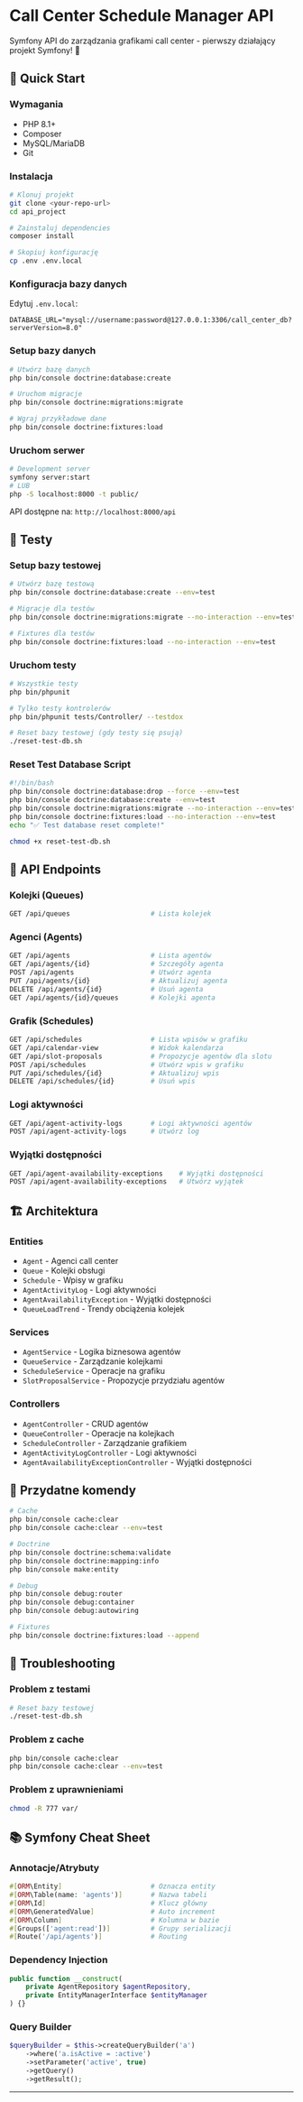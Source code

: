 # Call Center Schedule Manager API

Symfony API do zarządzania grafikami call center - pierwszy działający projekt Symfony! 🎉

## 🚀 Quick Start

### Wymagania
- PHP 8.1+
- Composer
- MySQL/MariaDB
- Git

### Instalacja

```bash
# Klonuj projekt
git clone <your-repo-url>
cd api_project

# Zainstaluj dependencies
composer install

# Skopiuj konfigurację
cp .env .env.local
```

### Konfiguracja bazy danych

Edytuj `.env.local`:
```env
DATABASE_URL="mysql://username:password@127.0.0.1:3306/call_center_db?serverVersion=8.0"
```

### Setup bazy danych

```bash
# Utwórz bazę danych
php bin/console doctrine:database:create

# Uruchom migracje
php bin/console doctrine:migrations:migrate

# Wgraj przykładowe dane
php bin/console doctrine:fixtures:load
```

### Uruchom serwer

```bash
# Development server
symfony server:start
# LUB
php -S localhost:8000 -t public/
```

API dostępne na: `http://localhost:8000/api`

## 🧪 Testy

### Setup bazy testowej
```bash
# Utwórz bazę testową
php bin/console doctrine:database:create --env=test

# Migracje dla testów
php bin/console doctrine:migrations:migrate --no-interaction --env=test

# Fixtures dla testów
php bin/console doctrine:fixtures:load --no-interaction --env=test
```

### Uruchom testy
```bash
# Wszystkie testy
php bin/phpunit

# Tylko testy kontrolerów
php bin/phpunit tests/Controller/ --testdox

# Reset bazy testowej (gdy testy się psują)
./reset-test-db.sh
```

### Reset Test Database Script
```bash:reset-test-db.sh
#!/bin/bash
php bin/console doctrine:database:drop --force --env=test
php bin/console doctrine:database:create --env=test
php bin/console doctrine:migrations:migrate --no-interaction --env=test
php bin/console doctrine:fixtures:load --no-interaction --env=test
echo "✅ Test database reset complete!"
```

```bash
chmod +x reset-test-db.sh
```

## 📡 API Endpoints

### Kolejki (Queues)
```bash
GET /api/queues                    # Lista kolejek
```

### Agenci (Agents)  
```bash
GET /api/agents                    # Lista agentów
GET /api/agents/{id}               # Szczegóły agenta
POST /api/agents                   # Utwórz agenta
PUT /api/agents/{id}               # Aktualizuj agenta
DELETE /api/agents/{id}            # Usuń agenta
GET /api/agents/{id}/queues        # Kolejki agenta
```

### Grafik (Schedules)
```bash
GET /api/schedules                 # Lista wpisów w grafiku
GET /api/calendar-view             # Widok kalendarza
GET /api/slot-proposals            # Propozycje agentów dla slotu
POST /api/schedules                # Utwórz wpis w grafiku
PUT /api/schedules/{id}            # Aktualizuj wpis
DELETE /api/schedules/{id}         # Usuń wpis
```

### Logi aktywności
```bash
GET /api/agent-activity-logs       # Logi aktywności agentów
POST /api/agent-activity-logs      # Utwórz log
```

### Wyjątki dostępności
```bash
GET /api/agent-availability-exceptions    # Wyjątki dostępności
POST /api/agent-availability-exceptions   # Utwórz wyjątek
```

## 🏗️ Architektura

### Entities
- `Agent` - Agenci call center
- `Queue` - Kolejki obsługi  
- `Schedule` - Wpisy w grafiku
- `AgentActivityLog` - Logi aktywności
- `AgentAvailabilityException` - Wyjątki dostępności
- `QueueLoadTrend` - Trendy obciążenia kolejek

### Services
- `AgentService` - Logika biznesowa agentów
- `QueueService` - Zarządzanie kolejkami
- `ScheduleService` - Operacje na grafiku
- `SlotProposalService` - Propozycje przydziału agentów

### Controllers
- `AgentController` - CRUD agentów
- `QueueController` - Operacje na kolejkach
- `ScheduleController` - Zarządzanie grafikiem
- `AgentActivityLogController` - Logi aktywności
- `AgentAvailabilityExceptionController` - Wyjątki dostępności

## 🔧 Przydatne komendy

```bash
# Cache
php bin/console cache:clear
php bin/console cache:clear --env=test

# Doctrine
php bin/console doctrine:schema:validate
php bin/console doctrine:mapping:info
php bin/console make:entity

# Debug
php bin/console debug:router
php bin/console debug:container
php bin/console debug:autowiring

# Fixtures
php bin/console doctrine:fixtures:load --append
```

## 🐛 Troubleshooting

### Problem z testami
```bash
# Reset bazy testowej
./reset-test-db.sh
```

### Problem z cache
```bash
php bin/console cache:clear
php bin/console cache:clear --env=test
```

### Problem z uprawnieniami
```bash
chmod -R 777 var/
```

## 📚 Symfony Cheat Sheet

### Annotacje/Atrybuty
```php
#[ORM\Entity]                      # Oznacza entity
#[ORM\Table(name: 'agents')]       # Nazwa tabeli
#[ORM\Id]                          # Klucz główny
#[ORM\GeneratedValue]              # Auto increment
#[ORM\Column]                      # Kolumna w bazie
#[Groups(['agent:read'])]          # Grupy serializacji
#[Route('/api/agents')]            # Routing
```

### Dependency Injection
```php
public function __construct(
    private AgentRepository $agentRepository,
    private EntityManagerInterface $entityManager
) {}
```

### Query Builder
```php
$queryBuilder = $this->createQueryBuilder('a')
    ->where('a.isActive = :active')
    ->setParameter('active', true)
    ->getQuery()
    ->getResult();
```

---